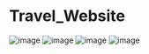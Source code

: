 # Travel_Website


![image](https://github.com/shanishaju/Travel_Website/assets/115702546/b0d81762-50aa-4623-bbb5-aad4f4dc738a)
![image](https://github.com/shanishaju/Travel_Website/assets/115702546/45f89069-b9ef-4ab6-803f-925242d2fd71)
![image](https://github.com/shanishaju/Travel_Website/assets/115702546/bfb470eb-5350-4d13-9afc-394552463f4d)
![image](https://github.com/shanishaju/Travel_Website/assets/115702546/cc9f3c66-bc65-4c90-8a12-23980b30af92)





